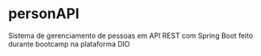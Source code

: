 # personAPI
Sistema de gerenciamento de pessoas em API REST com Spring Boot feito durante bootcamp na plataforma DIO
